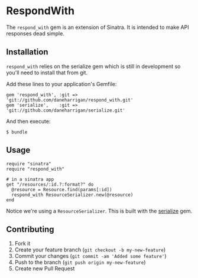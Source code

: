 # RespondWith

The `respond_with` gem is an extension of Sinatra. It is intended to
make API responses dead simple.

## Installation

`respond_with` relies on the serialize gem which is still in development
so you'll need to install that from git.

Add these lines to your application's Gemfile:

    gem 'respond_with', :git => 'git://github.com/daneharrigan/respond_with.git'
    gem 'serialize',    :git => 'git://github.com/daneharrigan/serialize.git'

And then execute:

    $ bundle

## Usage
    require "sinatra"
    require "respond_with"

    # in a sinatra app
    get "/resources/:id.?:format?" do
      @resource = Resource.find(params[:id])
      respond_with ResourceSerializer.new(@resource)
    end

Notice we're using a `ResourceSerializer`. This is built with the
[serialize][1] gem.

## Contributing

1. Fork it
2. Create your feature branch (`git checkout -b my-new-feature`)
3. Commit your changes (`git commit -am 'Added some feature'`)
4. Push to the branch (`git push origin my-new-feature`)
5. Create new Pull Request

[1]: https://github.com/heroku/serialize
